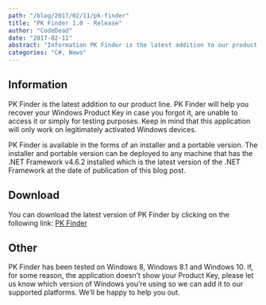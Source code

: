 ```yaml
---
path: "/blog/2017/02/11/pk-finder"
title: "PK Finder 1.0 - Release"
author: "CodeDead"
date: "2017-02-11"
abstract: "Information PK Finder is the latest addition to our product line. PK Finder will help you recover your Windows Product Key in case you forgot it, are unable to access it or simply for testing purposes. Keep in mind that this application will only work on legitimately..."
categories: "C#, News"
---
```

## Information

PK Finder is the latest addition to our product line. PK Finder will help you recover your Windows Product Key in case you forgot it, are unable to access it or simply for testing purposes. Keep in mind that this application will only work on legitimately activated Windows devices.

PK Finder is available in the forms of an installer and a portable version. The installer and portable version can be deployed to any machine that has the .NET Framework v4.6.2 installed which is the latest version of the .NET Framework at the date of publication of this blog post.

## Download

You can download the latest version of PK Finder by clicking on the following link:
<a href="/software/pk-finder">PK Finder</a>

## Other

PK Finder has been tested on Windows 8, Windows 8.1 and Windows 10. If, for some reason, the application doesn’t show your Product Key, please let us know which version of Windows you’re using so we can add it to our supported platforms. We’ll be happy to help you out.
